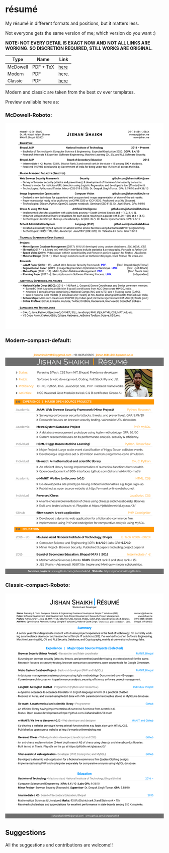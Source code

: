 # résumé
My résumé in different formats and positions, but it matters less.

Not everyone gets the same version of me; which version do you want :)

**NOTE: NOT EVERY DETAIL IS EXACT NOW AND NOT ALL LINKS ARE WORKING. SO DISCRETION REQUIRED, STILL WORKS ARE ORIGINAL.**

Type | Name | Link | 
-----|------|------|
McDowell | PDF + TeX | [here](https://github.com/jishanshaikh4/resume/blob/master/McDowell-CV/main.pdf) | 
Modern | PDF | [here](https://www.github.com/jishanshaikh4/resume/blob/master/main.pdf). 
Classic | PDF | [here](https://github.com/jishanshaikh4/resume/blob/master/classic/main.pdf)

Modern and classic are taken from the best cv ever templates.

Preview available here as:

### McDowell-Roboto:
![](https://github.com/jishanshaikh4/resume/blob/master/main-1.png)

### Modern-compact-default:
![](https://github.com/jishanshaikh4/resume/blob/master/main-modern.png)

### Classic-compact-Roboto:
![](https://github.com/jishanshaikh4/resume/blob/master/main-classsic.png)


## Suggestions

All the suggestions and contributions are welcome!!
